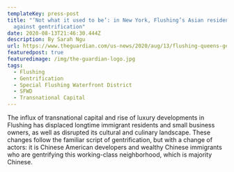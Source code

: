 ```yaml
---
templateKey: press-post
title: "‘Not what it used to be’: in New York, Flushing’s Asian residents brace
  against gentrification"
date: 2020-08-13T21:46:30.444Z
description: By Sarah Ngu
url: https://www.theguardian.com/us-news/2020/aug/13/flushing-queens-gentrification-luxury-developments
featuredpost: true
featuredimage: /img/the-guardian-logo.jpg
tags:
  - Flushing
  - Gentrification
  - Special Flushing Waterfront District
  - SFWD
  - Transnational Capital
---
```

The influx of transnational capital and rise of luxury developments in Flushing has displaced longtime immigrant residents and small business owners, as well as disrupted its cultural and culinary landscape. These changes follow the familiar script of gentrification, but with a change of actors: it is Chinese American developers and wealthy Chinese immigrants who are gentrifying this working-class neighborhood, which is majority Chinese.